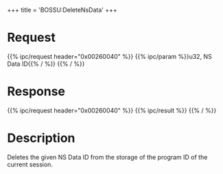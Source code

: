+++
title = 'BOSSU:DeleteNsData'
+++

# Request

{{% ipc/request header="0x00260040" %}}
{{% ipc/param %}}u32, NS Data ID{{% / %}}
{{% / %}}

# Response

{{% ipc/request header="0x00260040" %}}
{{% ipc/result %}}
{{% / %}}

# Description

Deletes the given NS Data ID from the storage of the program ID of the current session.
